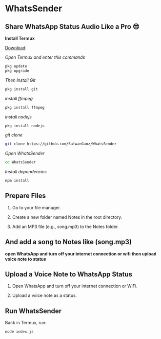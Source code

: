# WhatsSender

## Share WhatsApp Status Audio Like a Pro 😎

**Install Termux**

[Download](https://github.com/termux/termux-app/releases/download/v0.119.0-beta.1/termux-app_v0.119.0-beta.1+apt-android-7-github-debug_universal.apk)


*Open Termux and enter this commands*

```bash
pkg update
pkg upgrade
```

*Then Install Git*

```bash
pkg install git
```

*install ffmpeg*

```bash
pkg install ffmpeg
```

*install nodejs*

```bash
pkg install nodejs
```

*git clone*

```bash
git clone https://github.com/SafwanGanz/WhatsSender
```

*Open WhatsSender*

```bash
cd WhatsSender
```

*Install dependencies*

```bash
npm install
```

## Prepare Files

1. Go to your file manager.


2. Create a new folder named Notes in the root directory.


3. Add an MP3 file (e.g., song.mp3) to the Notes folder.

## And add a song to Notes like (song.mp3)

**open WhatsApp and turn off your internet connection or wifi then upload voice note to status**

## Upload a Voice Note to WhatsApp Status

1. Open WhatsApp and turn off your internet connection or WiFi.


2. Upload a voice note as a status.

## Run WhatsSender

Back in Termux, run:
```bash
node index.js
```
